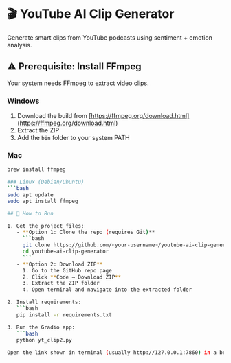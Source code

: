 # 🎬 YouTube AI Clip Generator

Generate smart clips from YouTube podcasts using sentiment + emotion analysis.

## ⚠️ Prerequisite: Install FFmpeg

Your system needs FFmpeg to extract video clips.

### Windows
1. Download the build from [https://ffmpeg.org/download.html](https://ffmpeg.org/download.html)
2. Extract the ZIP
3. Add the `bin` folder to your system PATH

### Mac
```bash
brew install ffmpeg

### Linux (Debian/Ubuntu)
```bash
sudo apt update
sudo apt install ffmpeg

## 🚀 How to Run

1. Get the project files:
   - **Option 1: Clone the repo (requires Git)**
     ```bash
     git clone https://github.com/<your-username>/youtube-ai-clip-generator.git
     cd youtube-ai-clip-generator
     ```
   - **Option 2: Download ZIP**
     1. Go to the GitHub repo page
     2. Click **Code → Download ZIP**
     3. Extract the ZIP folder
     4. Open terminal and navigate into the extracted folder

2. Install requirements:
   ```bash
   pip install -r requirements.txt

3. Run the Gradio app:
   ```bash
   python yt_clip2.py
   
Open the link shown in terminal (usually http://127.0.0.1:7860) in a browser.
